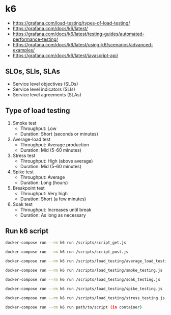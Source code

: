 # k6
- https://grafana.com/load-testing/types-of-load-testing/
- https://grafana.com/docs/k6/latest/
- https://grafana.com/docs/k6/latest/testing-guides/automated-performance-testing/
- https://grafana.com/docs/k6/latest/using-k6/scenarios/advanced-examples/
- https://grafana.com/docs/k6/latest/javascript-api/

## SLOs, SLIs, SLAs
- Service level objectives (SLOs)
- Service level indicators (SLIs)
- Service level agreements (SLAs)

## Type of load testing
1. Smoke test
    - Throughput: Low
    - Duration: Short (seconds or minutes)
2. Average-load test
    - Throughput: Average production
    - Duration: Mid (5-60 minutes)
3. Stress test
    - Throughput: High (above average)
    - Duration: Mid (5-60 minutes)
4. Spike test
    - Throughput: Average
    - Duration: Long (hours)
5. Breakpoint test
    - Throughput: Very high
    - Duration: Short (a few minutes)
6. Soak test
    - Throughput: Increases until break
    - Duration: As long as necessary

## Run k6 script
``` bash
docker-compose run --rm k6 run /scripts/script_get.js

docker-compose run --rm k6 run /scripts/script_post.js

docker-compose run --rm k6 run /scripts/load_testing/average_load_testing.js

docker-compose run --rm k6 run /scripts/load_testing/smoke_testing.js

docker-compose run --rm k6 run /scripts/load_testing/soak_testing.js

docker-compose run --rm k6 run /scripts/load_testing/spike_testing.js

docker-compose run --rm k6 run /scripts/load_testing/stress_testing.js

docker-compose run --rm k6 run path/to/script (in container)
```
